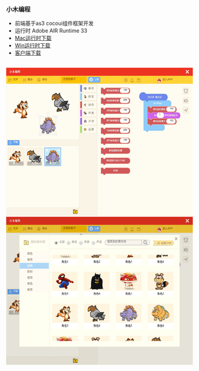 ###  小木编程

* 前端基于as3 cocoui组件框架开发
* 运行时 Adobe AIR Runtime 33 
* [Mac运行时下载](https://airsdk.harman.com/assets/downloads/AdobeAIR.dmg) 
* [Win运行时下载](https://airsdk.harman.com/assets/downloads/AdobeAIR.exe)
* [客户端下载](https://github.com/wosxieez/XiaoMuCoder/releases)
<br/>
<img src="https://raw.githubusercontent.com/wosxieez/XiaoMuCoder/dev/screenshot/screen1.jpg" alt="" width="600" height="400"/>

<img src="https://raw.githubusercontent.com/wosxieez/XiaoMuCoder/dev/screenshot/screen2.jpg" alt="" width="600" height="400"/>
